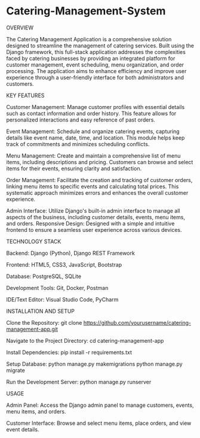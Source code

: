 # Catering-Management-System
OVERVIEW

The Catering Management Application is a comprehensive solution designed to streamline the management of catering services. Built using the Django framework, this full-stack application addresses the complexities faced by catering businesses by providing an integrated platform for customer management, event scheduling, menu organization, and order processing. The application aims to enhance efficiency and improve user experience through a user-friendly interface for both administrators and customers.


KEY FEATURES

Customer Management: Manage customer profiles with essential details such as contact information and order history. This feature allows for personalized interactions and easy reference of past orders.

Event Management: Schedule and organize catering events, capturing details like event name, date, time, and location. This module helps keep track of commitments and minimizes scheduling conflicts.

Menu Management: Create and maintain a comprehensive list of menu items, including descriptions and pricing. Customers can browse and select items for their events, ensuring clarity and satisfaction.

Order Management: Facilitate the creation and tracking of customer orders, linking menu items to specific events and calculating total prices. This systematic approach minimizes errors and enhances the overall customer experience.

Admin Interface: Utilize Django's built-in admin interface to manage all aspects of the business, including customer details, events, menu items, and orders.
Responsive Design: Designed with a simple and intuitive frontend to ensure a seamless user experience across various devices.


TECHNOLOGY STACK

Backend: Django (Python), Django REST Framework

Frontend: HTML5, CSS3, JavaScript, Bootstrap 

Database: PostgreSQL, SQLite

Development Tools: Git, Docker, Postman

IDE/Text Editor: Visual Studio Code, PyCharm


INSTALLATION AND SETUP

Clone the Repository: 
        git clone https://github.com/yourusername/catering-management-app.git

Navigate to the Project Directory:
        cd catering-management-app

Install Dependencies:
        pip install -r requirements.txt

Setup Database:
        python manage.py makemigrations
        python manage.py migrate

Run the Development Server:
        python manage.py runserver


USAGE

Admin Panel: Access the Django admin panel to manage customers, events, menu items, and orders.

Customer Interface: Browse and select menu items, place orders, and view event details.


